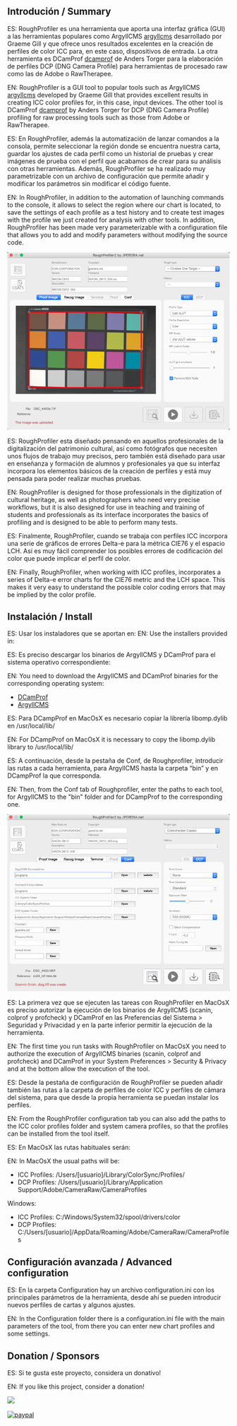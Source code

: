 ## Introdución / Summary

ES: RoughProfiler es una herramienta que aporta una interfaz gráfica (GUI) a las herramientas populares como ArgyllCMS [argyllcms](https://www.argyllcms.com/) desarrollado por Graeme Gill y que ofrece unos resultados excelentes en la creación de perfiles de color ICC para, en este caso, dispositivos de entrada. La otra herramienta es DCamProf [dcamprof](https://torger.se/anders/dcamprof.html) de Anders Torger para la elaboración de perfiles DCP (DNG Camera Profile) para herramientas de procesado raw como las de Adobe o RawTherapee.

EN: RoughProfiler is a GUI tool to popular tools such as ArgyllCMS [argyllcms](https://www.argyllcms.com/) developed by Graeme Gill that provides excellent results in creating ICC color profiles for, in this case, input devices. The other tool is DCamProf [dcamprof](https://torger.se/anders/dcamprof.html) by Anders Torger for DCP (DNG Camera Profile) profiling for raw processing tools such as those from Adobe or RawTherapee.

ES: En RoughProfiler, además la automatización de lanzar comandos a la consola, permite seleccionar la región donde se encuentra nuestra carta, guardar los ajustes de cada perfil como un historial de pruebas y crear imágenes de prueba con el perfil que acabamos de crear para su análisis con otras herramientas. Además, RoughProfiler se ha realizado muy parametrizable con un archivo de configuración que permite añadir y modificar los parámetros sin modificar el código fuente.

EN: In RoughProfiler, in addition to the automation of launching commands to the console, it allows to select the region where our chart is located, to save the settings of each profile as a test history and to create test images with the profile we just created for analysis with other tools. In addition, RoughProfiler has been made very parameterizable with a configuration file that allows you to add and modify parameters without modifying the source code.

![RoughProfiler](https://github.com/jpereiranet/roughprofiler/blob/main/img/roughProfiler_general.png)

ES: RoughProfiler esta diseñado pensando en aquellos profesionales de la digitalización del patrimonio cultural, así como fotógrafos que necesiten unos flujos de trabajo muy precisos, pero también está diseñado para usar en enseñanza y formación de alumnos y profesionales ya que su interfaz incorpora los elementos básicos de la creación de perfiles y está muy pensada para poder realizar muchas pruebas.

EN: RoughProfiler is designed for those professionals in the digitization of cultural heritage, as well as photographers who need very precise workflows, but it is also designed for use in teaching and training of students and professionals as its interface incorporates the basics of profiling and is designed to be able to perform many tests.

ES: Finalmente, RoughProfiler, cuando se trabaja con perfiles ICC incorpora una serie de gráficos de errores Delta-e para la métrica CIE76 y el espacio LCH. Así es muy fácil comprender los posibles errores de codificación del color que puede implicar el perfil de color.

EN: Finally, RoughProfiler, when working with ICC profiles, incorporates a series of Delta-e error charts for the CIE76 metric and the LCH space. This makes it very easy to understand the possible color coding errors that may be implied by the color profile.

## Instalación / Install

ES: Usar los instaladores que se aportan en: 
EN: Use the installers provided in:

ES: Es preciso descargar los binarios de ArgyllCMS y DCamProf para el sistema operativo correspondiente:

EN: You need to download the ArgyllCMS and DCamProf binaries for the corresponding operating system:

- [DCamProf](https://torger.se/anders/dcamprof.html)
- [ArgyllCMS](https://www.argyllcms.com/#download)

ES: Para DCampProf en MacOsX es necesario copiar la librería libomp.dylib en /usr/local/lib/

EN: For DCampProf on MacOsX it is necessary to copy the libomp.dylib library to /usr/local/lib/

ES: A continuación, desde la pestaña de Conf, de Roughprofiler, introducir las rutas a cada herramienta, para ArgyllCMS hasta la carpeta “bin” y en DCampProf la que corresponda.

EN: Then, from the Conf tab of Roughprofiler, enter the paths to each tool, for ArgyllCMS to the "bin" folder and for DCampProf to the corresponding one.

![imageQA](https://github.com/jpereiranet/roughprofiler/blob/main/img/roughProfiler_conf.png)

ES: La primera vez que se ejecuten las tareas con RoughProfiler en MacOsX es preciso autorizar la ejecución de los binarios de ArgyllCMS (scanin, colprof y profcheck) y DCamProf en las Preferencias del Sistema > Seguridad y Privacidad y en la parte inferior permitir la ejecución de la herramienta.

EN: The first time you run tasks with RoughProfiler on MacOsX you need to authorize the execution of ArgyllCMS binaries (scanin, colprof and profcheck) and DCamProf in your System Preferences > Security & Privacy and at the bottom allow the execution of the tool.

ES: Desde la pestaña de configuración de RoughProfiler se pueden añadir también las rutas a la carpeta de perfiles de color ICC y perfiles de cámara del sistema, para que desde la propia herramienta se puedan instalar los perfiles.

EN: From the RoughProfiler configuration tab you can also add the paths to the ICC color profiles folder and system camera profiles, so that the profiles can be installed from the tool itself.

ES: En MacOsX las rutas habituales serán:

EN: In MacOsX the usual paths will be:

- ICC Profiles: /Users/[usuario]/Library/ColorSync/Profiles/
- DCP Profiles: /Users/[usuario]/Library/Application Support/Adobe/CameraRaw/CameraProfiles

Windows:

- ICC Profiles: C:/Windows/System32/spool/drivers/color
- DCP Profiles: C:/Users/[usuario]/AppData/Roaming/Adobe/CameraRaw/CameraProfiles

## Configuración avanzada / Advanced configuration

ES: En la carpeta Configuration hay un archivo configuration.ini con los principales parámetros de la herramienta, desde ahí se pueden introducir nuevos perfiles de cartas y algunos ajustes.

EN: In the Configuration folder there is a configuration.ini file with the main parameters of the tool, from there you can enter new chart profiles and some settings.

## Donation / Sponsors

ES: Si te gusta este proyecto, considera un donativo!

EN:  If you like this project, consider a donation!

[![](https://img.shields.io/static/v1?label=Sponsor&message=%E2%9D%A4&logo=GitHub&color=%23fe8e86)](https://github.com/sponsors/jpereiranet)

[![paypal](https://www.paypalobjects.com/en_US/ES/i/btn/btn_donateCC_LG.gif)](https://www.paypal.com/cgi-bin/webscr?cmd=_donations&amp;business=TRBTAUMCTFNDA&amp;currency_code=EUR)
